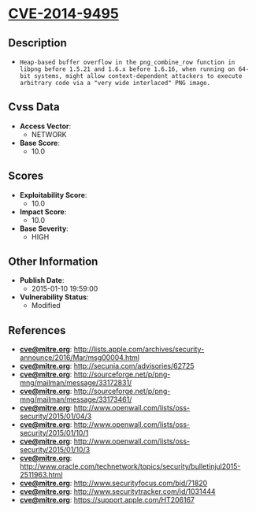 
# [CVE-2014-9495](http://lists.apple.com/archives/security-announce/2016/Mar/msg00004.html)

## Description

- `Heap-based buffer overflow in the png_combine_row function in libpng before 1.5.21 and 1.6.x before 1.6.16, when running on 64-bit systems, might allow context-dependent attackers to execute arbitrary code via a "very wide interlaced" PNG image.`

## Cvss Data

- **Access Vector**:
  - NETWORK
- **Base Score**:
  - 10.0

## Scores

- **Exploitability Score**:
  - 10.0
- **Impact Score**:
  - 10.0
- **Base Severity**:
  - HIGH

## Other Information

- **Publish Date**:
  - 2015-01-10 19:59:00
- **Vulnerability Status**:
  - Modified

## References

- **cve@mitre.org**: http://lists.apple.com/archives/security-announce/2016/Mar/msg00004.html
- **cve@mitre.org**: http://secunia.com/advisories/62725
- **cve@mitre.org**: http://sourceforge.net/p/png-mng/mailman/message/33172831/
- **cve@mitre.org**: http://sourceforge.net/p/png-mng/mailman/message/33173461/
- **cve@mitre.org**: http://www.openwall.com/lists/oss-security/2015/01/04/3
- **cve@mitre.org**: http://www.openwall.com/lists/oss-security/2015/01/10/1
- **cve@mitre.org**: http://www.openwall.com/lists/oss-security/2015/01/10/3
- **cve@mitre.org**: http://www.oracle.com/technetwork/topics/security/bulletinjul2015-2511963.html
- **cve@mitre.org**: http://www.securityfocus.com/bid/71820
- **cve@mitre.org**: http://www.securitytracker.com/id/1031444
- **cve@mitre.org**: https://support.apple.com/HT206167
